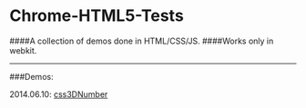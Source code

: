 Chrome-HTML5-Tests
==================


####A collection of demos done in HTML/CSS/JS.
####Works only in webkit.

--------------------------------------------------

###Demos:

2014.06.10: [css3DNumber](http://jsbin.com/baqid/1)
